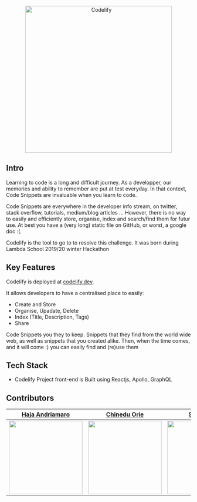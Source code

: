 
<p align="center">
  <a href="https://www.codelify.dev">
    <img alt="Codelify" src="https://codelify.dev/static/logo-green-grad-c97236617f87d99575c61fbad6a809a9.png" width="400" />
  </a>
</p>


## Intro

Learning to code is a long and difficult journey. As a developper, our memories and ability to remember are put at test everyday. In that context, Code Snippets are invaluable when you learn to code. 

Code Snippets are everywhere in the developer info stream, on twitter, stack overflow, tutorials, medium/blog articles ... However, there is no way to easily and efficiently store, organise, index and search/find them for futur use. At best you have a (very long) static file on GitHub, or worst, a google doc :(.

Codelify is the tool to go to to resolve this challenge. It was born during Lambda School 2019/20 winter Hackathon 


## Key Features

Codelify is deployed at [codelify.dev](https://codelify.dev).


It allows developers to have a centralised place to easily:



- Create and Store
- Organise, Upadate, Delete
- Index (Title, Description, Tags)
- Share


Code Snippets you they to keep. Snippets that they find from the world wide web, as well as snippets that you created alike. Then, when the time comes, and it will come :) you can easily find and (re)use them

## Tech Stack

- Codelify Project front-end is Built using Reactjs, Apollo, GraphQL

## Contributors


|                                     [Haja Andriamaro](https://github.com/Haja-andri)                                      |                                        [Chinedu Orie](https://github.com/nedssoft)                                        |                                        [Sorin Chis](https://github.com/SorinC6).                                         |
| :-----------------------------------------------------------------------------------------------------------------------: | :-----------------------------------------------------------------------------------------------------------------------: | :----------------------------------------------------------------------------------------------------------------------: |
| [<img src="https://ca.slack-edge.com/T4JUEB3ME-UHVBU95RC-8b9c4a81bdcd-512" width = "200" />](https://github.com/nedssoft) | [<img src="https://ca.slack-edge.com/T4JUEB3ME-UJ01FL4R3-94930c3ebbac-512" width = "200" />](https://github.com/nedssoft) | [<img src="https://ca.slack-edge.com/T4JUEB3ME-UF5L3SDCK-3de9e169d28b-512" width = "200" />](https://github.com/SorinC6) |